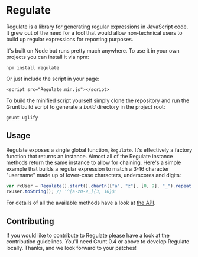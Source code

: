 # Regulate

Regulate is a library for generating regular expressions in JavaScript code. It grew out of the need for a tool that would allow non-technical users to build up regular expressions for reporting purposes.

It's built on Node but runs pretty much anywhere. To use it in your own projects you can install it via npm:

    npm install regulate
    
Or just include the script in your page:

    <script src="Regulate.min.js"></script>
    
To build the minified script yourself simply clone the repository and run the Grunt build script to generate a *build* directory in the project root:

    grunt uglify

## Usage

Regulate exposes a single global function, `Regulate`. It's effectively a factory function that returns an instance. Almost all of the Regulate instance methods return the same instance to allow for chaining. Here's a simple example that builds a regular expression to match a 3-16 character "username" made up of lower-case characters, underscores and digits:

```javascript
var rxUser = Regulate().start().charIn(["a", "z"], [0, 9], "_").repeat(3, 16).end();
rxUser.toString(); // '^[a-z0-9_]{3, 16}$'
```

For details of all the available methods have a look at [the API](https://github.com/globaldev/regulate/wiki/API).

## Contributing

If you would like to contribute to Regulate please have a look at the contribution guidelines. You'll need Grunt 0.4 or above to develop Regulate locally. Thanks, and we look forward to your patches!
